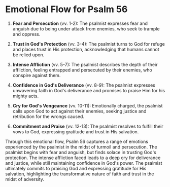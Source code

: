 # Emotional Flow for Psalm 56

1. **Fear and Persecution** (vv. 1-2): The psalmist expresses fear and anguish due to being under attack from enemies, who seek to trample and oppress.

2. **Trust in God's Protection** (vv. 3-4): The psalmist turns to God for refuge and places trust in His protection, acknowledging that humans cannot be relied upon.

3. **Intense Affliction** (vv. 5-7): The psalmist describes the depth of their affliction, feeling entrapped and persecuted by their enemies, who conspire against them.

4. **Confidence in God's Deliverance** (vv. 8-9): The psalmist expresses unwavering faith in God's deliverance and promises to praise Him for his mighty acts.

5. **Cry for God's Vengeance** (vv. 10-11): Emotionally charged, the psalmist calls upon God to act against their enemies, seeking justice and retribution for the wrongs caused.

6. **Commitment and Praise** (vv. 12-13): The psalmist resolves to fulfill their vows to God, expressing gratitude and trust in His salvation.

Through this emotional flow, Psalm 56 captures a range of emotions experienced by the psalmist in the midst of turmoil and persecution. The psalmist begins with fear and anguish, but finds solace in trusting God's protection. The intense affliction faced leads to a deep cry for deliverance and justice, while still maintaining confidence in God's power. The psalmist ultimately commits to praising God and expressing gratitude for His salvation, highlighting the transformative nature of faith and trust in the midst of adversity.